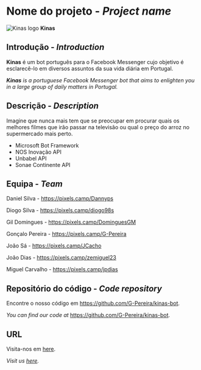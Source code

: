 # Nome do projeto - _Project name_

  ![Kinas logo](https://github.com/JCacho/Stuff/blob/master/quina.png)  **Kinas** 
  
## Introdução -  _Introduction_

 **Kinas** é um bot português para o Facebook Messenger cujo objetivo é esclarecê-lo em diversos assuntos da sua vida diária em Portugal.

 _**Kinas** is a portuguese Facebook Messenger bot that aims to enlighten you in a large group of daily matters in Portugal._

## Descrição -  _Description_

 Imagine que nunca mais tem que se preocupar em procurar quais os melhores filmes que irão passar na televisão ou qual o preço do arroz no supermercado mais perto. 
 
 * Microsoft Bot Framework
 * NOS Inovação API
 * Unbabel API
 * Sonae Continente API

## Equipa - _Team_

 Daniel Silva - https://pixels.camp/Dannyps
 
 Diogo Silva - https://pixels.camp/diogo98s
 
 Gil Domingues - https://pixels.camp/DominguesGM
 
 Gonçalo Pereira - https://pixels.camp/G-Pereira
 
 João Sá - https://pixels.camp/JCacho
 
 João Dias - https://pixels.camp/zemiguel23
 
 Miguel Carvalho - https://pixels.camp/jpdias
 

## Repositório do código  -  _Code repository_

 Encontre o nosso código em https://github.com/G-Pereira/kinas-bot.

 _You can find our code at_ https://github.com/G-Pereira/kinas-bot.
 

## URL 

 Visita-nos em [here](https://www.facebook.com/KinasBot/).

 _Visit us [here](https://www.facebook.com/KinasBot/)._

